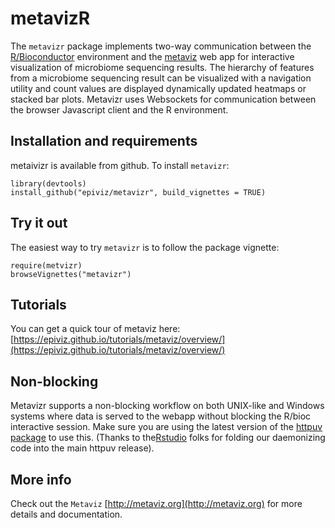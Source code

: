 metavizR
========

The `metavizr` package implements two-way communication between the [R/Bioconductor](http://bioconductor.org) environment and the [metaviz](http://metaviz.cbcb.umd.edu) web app for interactive visualization of microbiome sequencing results. The hierarchy of features from a microbiome sequencing result can be visualized with a navigation utility and count values are displayed dynamically updated heatmaps or stacked bar plots. Metavizr uses Websockets for communication between the browser Javascript client and the R environment.

## Installation and requirements
metaivizr is available from github. To install `metavizr`:

```{r}
library(devtools)
install_github("epiviz/metavizr", build_vignettes = TRUE)
```

## Try it out

The easiest way to try `metavizr` is to follow the package vignette:

```{r}
require(metvizr)
browseVignettes("metavizr")
```

## Tutorials

You can get a quick tour of metaviz here: [https://epiviz.github.io/tutorials/metaviz/overview/](https://epiviz.github.io/tutorials/metaviz/overview/)

## Non-blocking

Metavizr supports a non-blocking workflow on both UNIX-like and Windows systems where data is served to the webapp without blocking the R/bioc interactive session. Make sure you are using the latest version of the [httpuv package](http://cran.r-project.org/web/packages/httpuv/index.html) to use this. (Thanks to the[Rstudio](http://rstudio.org) folks for folding our daemonizing code into the main httpuv release).

## More info

Check out the `Metaviz` [http://metaviz.org](http://metaviz.org) for more details and documentation.

